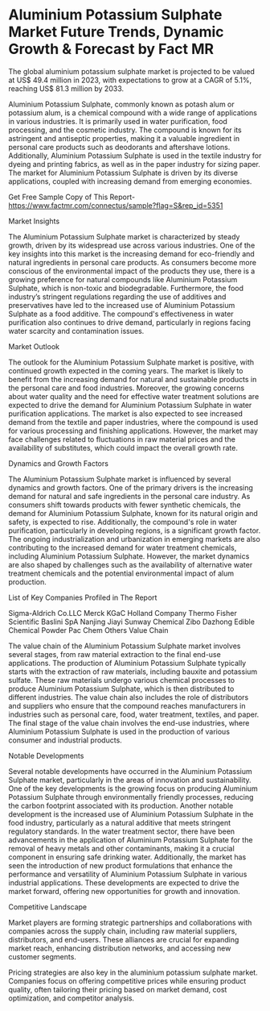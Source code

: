 # Aluminium Potassium Sulphate Market Future Trends, Dynamic Growth & Forecast by Fact MR
The global aluminium potassium sulphate market is projected to be valued at US$ 49.4 million in 2023, with expectations to grow at a CAGR of 5.1%, reaching US$ 81.3 million by 2033.

Aluminium Potassium Sulphate, commonly known as potash alum or potassium alum, is a chemical compound with a wide range of applications in various industries. It is primarily used in water purification, food processing, and the cosmetic industry. The compound is known for its astringent and antiseptic properties, making it a valuable ingredient in personal care products such as deodorants and aftershave lotions. Additionally, Aluminium Potassium Sulphate is used in the textile industry for dyeing and printing fabrics, as well as in the paper industry for sizing paper. The market for Aluminium Potassium Sulphate is driven by its diverse applications, coupled with increasing demand from emerging economies.

Get Free Sample Copy of This Report-https://www.factmr.com/connectus/sample?flag=S&rep_id=5351

Market Insights

The Aluminium Potassium Sulphate market is characterized by steady growth, driven by its widespread use across various industries. One of the key insights into this market is the increasing demand for eco-friendly and natural ingredients in personal care products. As consumers become more conscious of the environmental impact of the products they use, there is a growing preference for natural compounds like Aluminium Potassium Sulphate, which is non-toxic and biodegradable. Furthermore, the food industry’s stringent regulations regarding the use of additives and preservatives have led to the increased use of Aluminium Potassium Sulphate as a food additive. The compound's effectiveness in water purification also continues to drive demand, particularly in regions facing water scarcity and contamination issues.

Market Outlook

The outlook for the Aluminium Potassium Sulphate market is positive, with continued growth expected in the coming years. The market is likely to benefit from the increasing demand for natural and sustainable products in the personal care and food industries. Moreover, the growing concerns about water quality and the need for effective water treatment solutions are expected to drive the demand for Aluminium Potassium Sulphate in water purification applications. The market is also expected to see increased demand from the textile and paper industries, where the compound is used for various processing and finishing applications. However, the market may face challenges related to fluctuations in raw material prices and the availability of substitutes, which could impact the overall growth rate.

Dynamics and Growth Factors

The Aluminium Potassium Sulphate market is influenced by several dynamics and growth factors. One of the primary drivers is the increasing demand for natural and safe ingredients in the personal care industry. As consumers shift towards products with fewer synthetic chemicals, the demand for Aluminium Potassium Sulphate, known for its natural origin and safety, is expected to rise. Additionally, the compound's role in water purification, particularly in developing regions, is a significant growth factor. The ongoing industrialization and urbanization in emerging markets are also contributing to the increased demand for water treatment chemicals, including Aluminium Potassium Sulphate. However, the market dynamics are also shaped by challenges such as the availability of alternative water treatment chemicals and the potential environmental impact of alum production.

List of Key Companies Profiled in The Report

Sigma-Aldrich Co.LLC
Merck KGaC
Holland Company
Thermo Fisher Scientific
Baslini SpA
Nanjing Jiayi Sunway Chemical
Zibo Dazhong Edible Chemical
Powder Pac Chem
Others
Value Chain

The value chain of the Aluminium Potassium Sulphate market involves several stages, from raw material extraction to the final end-use applications. The production of Aluminium Potassium Sulphate typically starts with the extraction of raw materials, including bauxite and potassium sulfate. These raw materials undergo various chemical processes to produce Aluminium Potassium Sulphate, which is then distributed to different industries. The value chain also includes the role of distributors and suppliers who ensure that the compound reaches manufacturers in industries such as personal care, food, water treatment, textiles, and paper. The final stage of the value chain involves the end-use industries, where Aluminium Potassium Sulphate is used in the production of various consumer and industrial products.

Notable Developments

Several notable developments have occurred in the Aluminium Potassium Sulphate market, particularly in the areas of innovation and sustainability. One of the key developments is the growing focus on producing Aluminium Potassium Sulphate through environmentally friendly processes, reducing the carbon footprint associated with its production. Another notable development is the increased use of Aluminium Potassium Sulphate in the food industry, particularly as a natural additive that meets stringent regulatory standards. In the water treatment sector, there have been advancements in the application of Aluminium Potassium Sulphate for the removal of heavy metals and other contaminants, making it a crucial component in ensuring safe drinking water. Additionally, the market has seen the introduction of new product formulations that enhance the performance and versatility of Aluminium Potassium Sulphate in various industrial applications. These developments are expected to drive the market forward, offering new opportunities for growth and innovation.

Competitive Landscape

Market players are forming strategic partnerships and collaborations with companies across the supply chain, including raw material suppliers, distributors, and end-users. These alliances are crucial for expanding market reach, enhancing distribution networks, and accessing new customer segments.

Pricing strategies are also key in the aluminium potassium sulphate market. Companies focus on offering competitive prices while ensuring product quality, often tailoring their pricing based on market demand, cost optimization, and competitor analysis.

